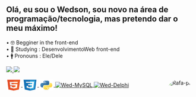 ## Olá, eu sou o Wedson, sou novo na área de programação/tecnologia, mas pretendo dar o meu máximo!
  • 🤓 Begginer in the front-end <br>
  • 📖 Studying : DesenvolvimentoWeb front-end<br>
  • 🚹 Pronouns : Ele/Dele<br>
<div>
  <a href="https://github.com/WedsonJunior">
  <img height="140em" src="https://github-readme-stats.vercel.app/api?username=wedsonjunior&show_icons=true&theme=dark&include_all_commits=true&count_private=true"/>
  <img height="140em" src="https://github-readme-stats.vercel.app/api/top-langs/?username=wedsonjunior&layout=compact&langs_count=7&theme=dark"/>
</div>
<div style="display: inline_block"><br>
  <img align="center" alt="Wed-HTML" height="30" width="40" src="https://raw.githubusercontent.com/devicons/devicon/master/icons/html5/html5-original.svg">
  <img align="center" alt="Wed-CSS" height="30" width="40" src="https://raw.githubusercontent.com/devicons/devicon/master/icons/css3/css3-original.svg">
  <img align="center" alt="Wed-Python" height="30" width="40" src="https://raw.githubusercontent.com/devicons/devicon/master/icons/python/python-original.svg">
  <img align="center" alt="Wed-MySQL" height="30" width="40" src="https://cdn.jsdelivr.net/gh/devicons/devicon/icons/mysql/mysql-original.svg">
  <img align="center" alt="Wed-Delphi" height="30" width="30" src="https://img.icons8.com/officel/1x/delphi-ide.png">
  <img align="right" alt="Rafa-pic" height="150" style="border-radius:50px;" src="https://media4.giphy.com/media/3ohhwDzC1GWL6Bq1Lq/giphy.gif">
</div>
  
  ##
